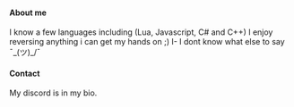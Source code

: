 #### About me
I know a few languages including (Lua, Javascript, C# and C++) 
I enjoy reversing anything i can get my hands on ;)
I- I dont know what else to say ¯\_(ツ)_/¯

#### Contact
My discord is in my bio.

